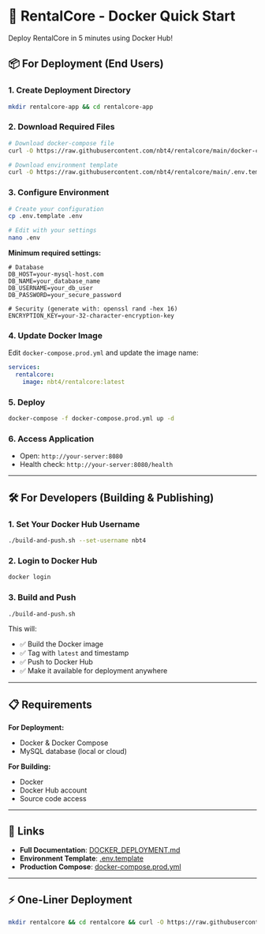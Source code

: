 # 🚀 RentalCore - Docker Quick Start

Deploy RentalCore in 5 minutes using Docker Hub!

## 📦 For Deployment (End Users)

### 1. Create Deployment Directory
```bash
mkdir rentalcore-app && cd rentalcore-app
```

### 2. Download Required Files
```bash
# Download docker-compose file
curl -O https://raw.githubusercontent.com/nbt4/rentalcore/main/docker-compose.prod.yml

# Download environment template
curl -O https://raw.githubusercontent.com/nbt4/rentalcore/main/.env.template
```

### 3. Configure Environment
```bash
# Create your configuration
cp .env.template .env

# Edit with your settings
nano .env
```

**Minimum required settings:**
```env
# Database
DB_HOST=your-mysql-host.com
DB_NAME=your_database_name
DB_USERNAME=your_db_user
DB_PASSWORD=your_secure_password

# Security (generate with: openssl rand -hex 16)
ENCRYPTION_KEY=your-32-character-encryption-key
```

### 4. Update Docker Image
Edit `docker-compose.prod.yml` and update the image name:
```yaml
services:
  rentalcore:
    image: nbt4/rentalcore:latest
```

### 5. Deploy
```bash
docker-compose -f docker-compose.prod.yml up -d
```

### 6. Access Application
- Open: `http://your-server:8080`
- Health check: `http://your-server:8080/health`

---

## 🛠️ For Developers (Building & Publishing)

### 1. Set Your Docker Hub Username
```bash
./build-and-push.sh --set-username nbt4
```

### 2. Login to Docker Hub
```bash
docker login
```

### 3. Build and Push
```bash
./build-and-push.sh
```

This will:
- ✅ Build the Docker image
- ✅ Tag with `latest` and timestamp
- ✅ Push to Docker Hub
- ✅ Make it available for deployment anywhere

---

## 📋 Requirements

**For Deployment:**
- Docker & Docker Compose
- MySQL database (local or cloud)

**For Building:**
- Docker
- Docker Hub account
- Source code access

---

## 🔗 Links

- **Full Documentation**: [DOCKER_DEPLOYMENT.md](DOCKER_DEPLOYMENT.md)
- **Environment Template**: [.env.template](.env.template)
- **Production Compose**: [docker-compose.prod.yml](docker-compose.prod.yml)

---

## ⚡ One-Liner Deployment

```bash
mkdir rentalcore && cd rentalcore && curl -O https://raw.githubusercontent.com/nbt4/rentalcore/main/docker-compose.prod.yml && curl -O https://raw.githubusercontent.com/nbt4/rentalcore/main/.env.template && cp .env.template .env && echo "Edit .env file with your settings, then run: docker-compose -f docker-compose.prod.yml up -d"
```
